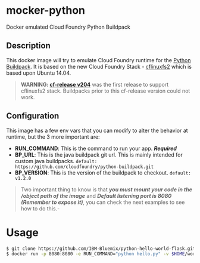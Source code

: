 # mocker-python
Docker emulated Cloud Foundry Python Buildpack

## Description

This docker image will try to emulate Cloud Foundry runtime for the [Python Buildpack](https://github.com/cloudfoundry/python-buildpack). It is based on the new Cloud Foundry Stack - [cflinuxfs2](https://github.com/cloudfoundry/stacks) which is based upon Ubuntu 14.04.

> **WARNING: [cf-release v204](https://groups.google.com/a/cloudfoundry.org/forum/#!topic/vcap-dev/gU7rpD8MSC4)** was the first release to support cflinuxfs2 stack. Buildpacks prior to this cf-release version could not work.

## Configuration
This image has a few env vars that you can modify to alter the behavior at runtime, but the 3 more important are:
* **RUN_COMMAND**: This is the command to run your app. ***Required***
* **BP_URL**: This is the java buildpack git url. This is mainly intended for custom java buildpacks. `default: https://github.com/cloudfoundry/python-buildpack.git`
* **BP_VERSION**: This is the version of the buildpack to checkout. `default: v1.2.0`

> Two important thing to know is that ***you must mount your code in the /object path of the image*** and ***Default listening port is 8080 (Remember to expose it)***, you can check the next examples to see how to do this.-

# Usage
```bash
$ git clone https://github.com/IBM-Bluemix/python-hello-world-flask.git $HOME/workspace/python-hello-world-flask
$ docker run -p 8080:8080 -e RUN_COMMAND="python hello.py" -v $HOME/workspace/python-hello-world-flask:/object cacciald/mocker-python:latest
```
